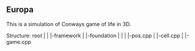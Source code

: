 Europa
-------

This is a simulation of Conways game of life in 3D.

Structure:
root
|
|
|-framework
  |
  |-foundation
  | |
  | |-pos.cpp
  | |-cell.cpp
  |
  |-game.cpp 
